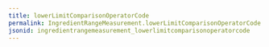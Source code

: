 ```yaml
---
title: lowerLimitComparisonOperatorCode
permalink: IngredientRangeMeasurement.lowerLimitComparisonOperatorCode.html
jsonid: ingredientrangemeasurement_lowerlimitcomparisonoperatorcode
---
```

